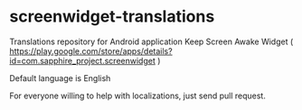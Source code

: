 # screenwidget-translations
Translations repository for Android application Keep Screen Awake Widget ( https://play.google.com/store/apps/details?id=com.sapphire_project.screenwidget )

Default language is English

For everyone willing to help with localizations, just send pull request.
